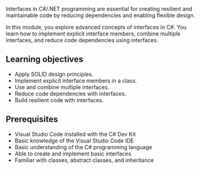 Interfaces in C#/.NET programming are essential for creating resilient and maintainable code by reducing dependencies and enabling flexible design.

In this module, you explore advanced concepts of interfaces in C#. You learn how to implement explicit interface members, combine multiple interfaces, and reduce code dependencies using interfaces.

## Learning objectives

- Apply SOLID design principles.
- Implement explicit interface members in a class.
- Use and combine multiple interfaces.
- Reduce code dependencies with interfaces.
- Build resilient code with interfaces.

## Prerequisites

- Visual Studio Code installed with the C# Dev Kit
- Basic knowledge of the Visual Studio Code IDE
- Basic understanding of the C# programming language
- Able to create and implement basic interfaces
- Familiar with classes, abstract classes, and inheritance
